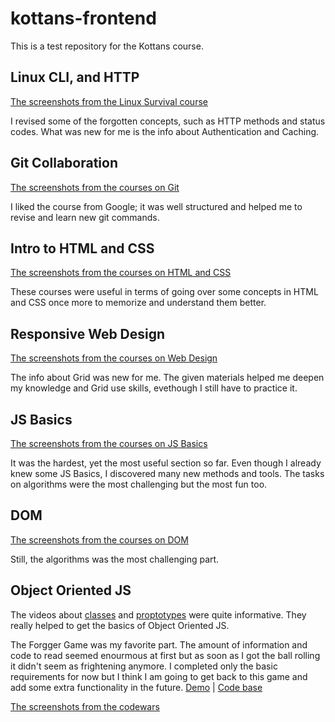 # kottans-frontend

This is a test repository for the Kottans course.

## Linux CLI, and HTTP

[The screenshots from the Linux Survival course](https://github.com/JuliaNovak/kottans-frontend/tree/main/task_linux_cli)

I revised some of the forgotten concepts, such as HTTP methods and status codes. What was new for me is the info about Authentication and Caching.

## Git Collaboration

[The screenshots from the courses on Git](https://github.com/JuliaNovak/kottans-frontend/tree/main/task_git_collaboration)

I liked the course from Google; it was well structured and helped me to revise and learn new git commands.

## Intro to HTML and CSS

[The screenshots from the courses on HTML and CSS](https://github.com/JuliaNovak/kottans-frontend/tree/main/task_html_css_intro)

These courses were useful in terms of going over some concepts in HTML and CSS once more to memorize and understand them better.

## Responsive Web Design

[The screenshots from the courses on Web Design](https://github.com/JuliaNovak/kottans-frontend/tree/main/task_responsive_web_design)

The info about Grid was new for me. The given materials helped me deepen my knowledge and Grid use skills, evethough I still have to practice it.

## JS Basics

[The screenshots from the courses on JS Basics](https://github.com/JuliaNovak/kottans-frontend/tree/main/task_js_basics)

It was the hardest, yet the most useful section so far. Even though I already knew some JS Basics, I discovered many new methods and tools. The tasks on algorithms were the most challenging but the most fun too.

## DOM

[The screenshots from the courses on DOM](https://github.com/JuliaNovak/kottans-frontend/tree/main/task_js_dom)

Still, the algorithms was the most challenging part.

## Object Oriented JS

The videos about [classes](https://www.youtube.com/watch?v=jgCiWIdUZ-s&list=PLM7wFzahDYnEltE-aVGhRHYPwIJn0Xquu&index=40&ab_channel=WebDev%D1%81%D0%BD%D1%83%D0%BB%D1%8F.%D0%9A%D0%B0%D0%BD%D0%B0%D0%BB%D0%90%D0%BB%D0%B5%D0%BA%D1%81%D0%B0%D0%9B%D1%83%D1%89%D0%B5%D0%BD%D0%BA%D0%BE) and [proptotypes](https://www.youtube.com/watch?v=e-3GS5-rak8&list=PLM7wFzahDYnEltE-aVGhRHYPwIJn0Xquu&index=46&ab_channel=WebDev%D1%81%D0%BD%D1%83%D0%BB%D1%8F.%D0%9A%D0%B0%D0%BD%D0%B0%D0%BB%D0%90%D0%BB%D0%B5%D0%BA%D1%81%D0%B0%D0%9B%D1%83%D1%89%D0%B5%D0%BD%D0%BA%D0%BE) were quite informative. They really helped to get the basics of Object Oriented JS.

The Forgger Game was my favorite part. The amount of information and code to read seemed enourmous at first but as soon as I got the ball rolling it didn't seem as frightening anymore. I completed only the basic requirements for now but I think I am going to get back to this game and add some extra functionality in the future.
[Demo](https://julianovak.github.io/frontend-nanodegree-arcade-game/) | [Code base](https://github.com/JuliaNovak/frontend-nanodegree-arcade-game/blob/master/js/app.js)

[The screenshots from the codewars](https://github.com/JuliaNovak/kottans-frontend/blob/main/task_js_oop/codewars_7kyu.png)
